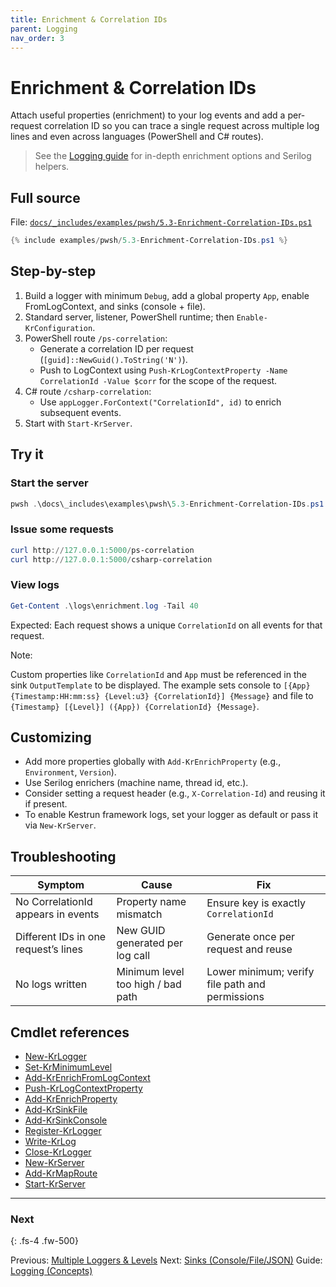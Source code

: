 ```yaml
---
title: Enrichment & Correlation IDs
parent: Logging
nav_order: 3
---
```


# Enrichment & Correlation IDs

Attach useful properties (enrichment) to your log events and add a per-request
correlation ID so you can trace a single request across multiple log lines
and even across languages (PowerShell and C# routes).

> See the [Logging guide](/guides/logging) for in-depth enrichment options and Serilog helpers.

## Full source

File: [`docs/_includes/examples/pwsh/5.3-Enrichment-Correlation-IDs.ps1`][5.3-Enrichment-Correlation-IDs.ps1]

```powershell
{% include examples/pwsh/5.3-Enrichment-Correlation-IDs.ps1 %}
```

## Step-by-step

1. Build a logger with minimum `Debug`, add a global property `App`, enable FromLogContext, and sinks (console + file).
2. Standard server, listener, PowerShell runtime; then `Enable-KrConfiguration`.
3. PowerShell route `/ps-correlation`:
   - Generate a correlation ID per request (`[guid]::NewGuid().ToString('N')`).
   - Push to LogContext using `Push-KrLogContextProperty -Name CorrelationId -Value $corr` for the scope of the request.
4. C# route `/csharp-correlation`:
   - Use `appLogger.ForContext("CorrelationId", id)` to enrich subsequent events.
5. Start with `Start-KrServer`.

## Try it

### Start the server

```powershell
pwsh .\docs\_includes\examples\pwsh\5.3-Enrichment-Correlation-IDs.ps1
```

### Issue some requests

```powershell
curl http://127.0.0.1:5000/ps-correlation
curl http://127.0.0.1:5000/csharp-correlation
```

### View logs

```powershell
Get-Content .\logs\enrichment.log -Tail 40
```

Expected: Each request shows a unique `CorrelationId` on all events for that request.

Note:

Custom properties like `CorrelationId` and `App` must be referenced in the sink
`OutputTemplate` to be displayed. The example sets console to
`[{App} {Timestamp:HH:mm:ss} {Level:u3} {CorrelationId}] {Message}` and file to
`{Timestamp} [{Level}] ({App}) {CorrelationId} {Message}`.

## Customizing

- Add more properties globally with `Add-KrEnrichProperty` (e.g., `Environment`, `Version`).
- Use Serilog enrichers (machine name, thread id, etc.).
- Consider setting a request header (e.g., `X-Correlation-Id`) and reusing it if present.
- To enable Kestrun framework logs, set your logger as default or pass it via `New-KrServer`.

## Troubleshooting

| Symptom                              | Cause                             | Fix                                             |
|--------------------------------------|-----------------------------------|-------------------------------------------------|
| No CorrelationId appears in events   | Property name mismatch            | Ensure key is exactly `CorrelationId`           |
| Different IDs in one request’s lines | New GUID generated per log call   | Generate once per request and reuse             |
| No logs written                      | Minimum level too high / bad path | Lower minimum; verify file path and permissions |

## Cmdlet references

- [New-KrLogger][New-KrLogger]
- [Set-KrMinimumLevel][Set-KrMinimumLevel]
- [Add-KrEnrichFromLogContext][Add-KrEnrichFromLogContext]
- [Push-KrLogContextProperty][Push-KrLogContextProperty]
- [Add-KrEnrichProperty][Add-KrEnrichProperty]
- [Add-KrSinkFile][Add-KrSinkFile]
- [Add-KrSinkConsole][Add-KrSinkConsole]
- [Register-KrLogger][Register-KrLogger]
- [Write-KrLog][Write-KrLog]
- [Close-KrLogger][Close-KrLogger]
- [New-KrServer][New-KrServer]
- [Add-KrMapRoute][Add-KrMapRoute]
- [Start-KrServer][Start-KrServer]

---

### Next

{: .fs-4 .fw-500}

Previous: [Multiple Loggers & Levels](./2.Multiple-Loggers-Levels)
Next: [Sinks (Console/File/JSON)](./4.Sinks)
Guide: [Logging (Concepts)](/guides/logging)

[5.3-Enrichment-Correlation-IDs.ps1]: /_includes/examples/pwsh/5.3-Enrichment-Correlation-IDs.ps1
[New-KrLogger]: /pwsh/cmdlets/New-KrLogger
[Set-KrMinimumLevel]: /pwsh/cmdlets/Set-KrMinimumLevel
[Add-KrEnrichProperty]: /pwsh/cmdlets/Add-KrEnrichProperty
[Add-KrEnrichFromLogContext]: /pwsh/cmdlets/Add-KrEnrichFromLogContext
[Push-KrLogContextProperty]: /pwsh/cmdlets/Push-KrLogContextProperty
[Add-KrSinkFile]: /pwsh/cmdlets/Add-KrSinkFile
[Add-KrSinkConsole]: /pwsh/cmdlets/Add-KrSinkConsole
[Register-KrLogger]: /pwsh/cmdlets/Register-KrLogger
[Write-KrLog]: /pwsh/cmdlets/Write-KrLog
[New-KrServer]: /pwsh/cmdlets/New-KrServer
[Add-KrMapRoute]: /pwsh/cmdlets/Add-KrMapRoute
[Start-KrServer]: /pwsh/cmdlets/Start-KrServer
[Close-KrLogger]: /pwsh/cmdlets/Close-KrLogger
